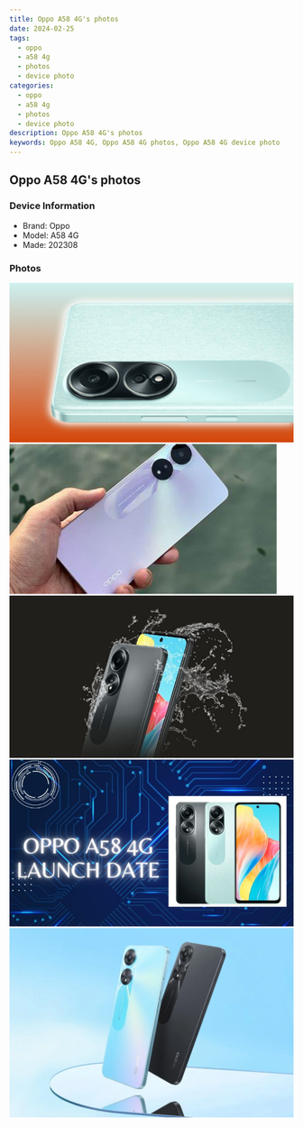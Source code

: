 ```yaml
---
title: Oppo A58 4G's photos
date: 2024-02-25
tags: 
  - oppo
  - a58 4g
  - photos
  - device photo
categories: 
  - oppo
  - a58 4g
  - photos
  - device photo
description: Oppo A58 4G's photos
keywords: Oppo A58 4G, Oppo A58 4G photos, Oppo A58 4G device photo
---
```


## Oppo A58 4G's photos

### Device Information

- Brand: Oppo
- Model: A58 4G
- Made: 202308

### Photos

![/images/best-assets/devices/oppo/oppo-a58-4g/1.jpg](/images/best-assets/devices/oppo/oppo-a58-4g/1.jpg)
![/images/best-assets/devices/oppo/oppo-a58-4g/2.jpg](/images/best-assets/devices/oppo/oppo-a58-4g/2.jpg)
![/images/best-assets/devices/oppo/oppo-a58-4g/3.jpg](/images/best-assets/devices/oppo/oppo-a58-4g/3.jpg)
![/images/best-assets/devices/oppo/oppo-a58-4g/4.jpg](/images/best-assets/devices/oppo/oppo-a58-4g/4.jpg)
![/images/best-assets/devices/oppo/oppo-a58-4g/5.jpg](/images/best-assets/devices/oppo/oppo-a58-4g/5.jpg)
